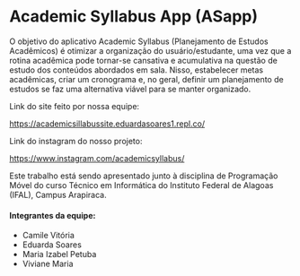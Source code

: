 # Academic Syllabus App (ASapp)

O objetivo do aplicativo Academic Syllabus (Planejamento de Estudos Acadêmicos) é otimizar a organização do usuário/estudante, uma vez que a rotina acadêmica pode tornar-se cansativa e acumulativa na questão de estudo dos conteúdos abordados em sala. Nisso, estabelecer metas acadêmicas, criar um cronograma e, no geral, definir um planejamento de estudos se faz uma alternativa viável para se manter organizado. 

Link do site feito por nossa equipe:

https://academicsillabussite.eduardasoares1.repl.co/

Link do instagram do nosso projeto:

https://www.instagram.com/academicsyllabus/

Este trabalho está sendo apresentado junto à disciplina de Programação Móvel do curso Técnico em Informática do Instituto Federal de Alagoas (IFAL), Campus Arapiraca.

#### Integrantes da equipe:

* Camile Vitória
* Eduarda Soares
* Maria Izabel Petuba
* Viviane Maria
